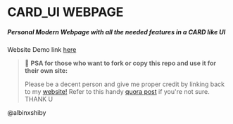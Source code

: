 # CARD_UI WEBPAGE
##### Personal Modern Webpage with all the needed features in a CARD like UI


Website Demo link [here](https://albinxshiby.github.io/card)


> 📢 **PSA for those who want to fork or copy this repo and use it for their own site:**
>
> Please be a decent person and give me proper credit by linking back to my [website!](https://albinxshiby.github.io)
> Refer to this handy [quora post](https://www.quora.com/Is-it-bad-to-copy-other-peoples-code) if you're not sure.
> THANK U


@albinxshiby


